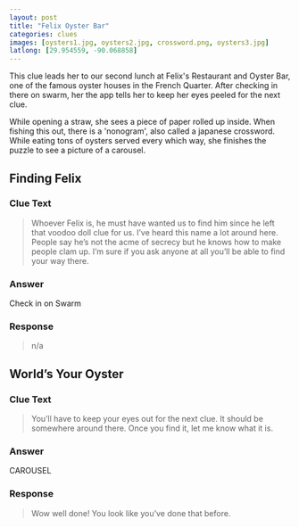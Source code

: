 ```yaml
---
layout: post
title: "Felix Oyster Bar"
categories: clues
images: [oysters1.jpg, oysters2.jpg, crossword.png, oysters3.jpg]
latlong: [29.954559, -90.068858]
---
```


This clue leads her to our second lunch at Felix's Restaurant and Oyster Bar, one of the famous oyster houses in the French Quarter. After checking in there on swarm, her the app tells her to keep her eyes peeled for the next clue.

While opening a straw, she sees a piece of paper rolled up inside. When fishing this out, there is a 'nonogram', also called a japanese crossword. While eating tons of oysters served every which way, she finishes the puzzle to see a picture of a carousel.

<!--excerpt-->


## Finding Felix
### Clue Text
>Whoever Felix is, he must have wanted us to find him since he left that voodoo doll clue for us. I’ve heard this name a lot around here. People say he’s not the acme of secrecy but he knows how to make people clam up. I’m sure if you ask anyone at all you’ll be able to find your way there.

### Answer
Check in on Swarm

### Response
>n/a

## World’s Your Oyster
### Clue Text
><p>You’ll have to keep your eyes out for the next clue. It should be somewhere around there. Once you find it, let me know what it is.</p>

### Answer
CAROUSEL

### Response
>Wow well done! You look like you’ve done that before.

